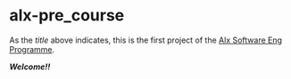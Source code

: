 # alx-pre_course

As the _title_ above indicates, this is the first project of the [Alx Software Eng Programme](https://alxafrica.com/software-engineering-2022/).

***Welcome!!***
